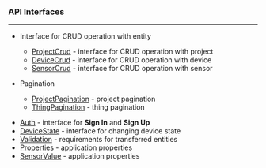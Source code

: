 ### API Interfaces

____

- Interface for CRUD operation with entity
    * [ProjectCrud](interface/crud/ProjectCrud.md) - interface for CRUD operation with project
    * [DeviceCrud](interface/crud/DeviceCrud.md) - interface for CRUD operation with device
    * [SensorCrud](interface/crud/SensorCrud.md) - interface for CRUD operation with sensor


- Pagination
    * [ProjectPagination](interface/pagination/ProjectPagination.md) - project pagination
    * [ThingPagination](interface/pagination/ThingPagination.md) - thing pagination

* [Auth](interface/Auth.md) - interface for **Sign In** and **Sign Up**
* [DeviceState](interface/DeviceState.md) - interface for changing device state
* [Validation](interface/Validation.md) - requirements for transferred entities
* [Properties](interface/Properties.md) - application properties
* [SensorValue](interface/SensorValue.md) - application properties